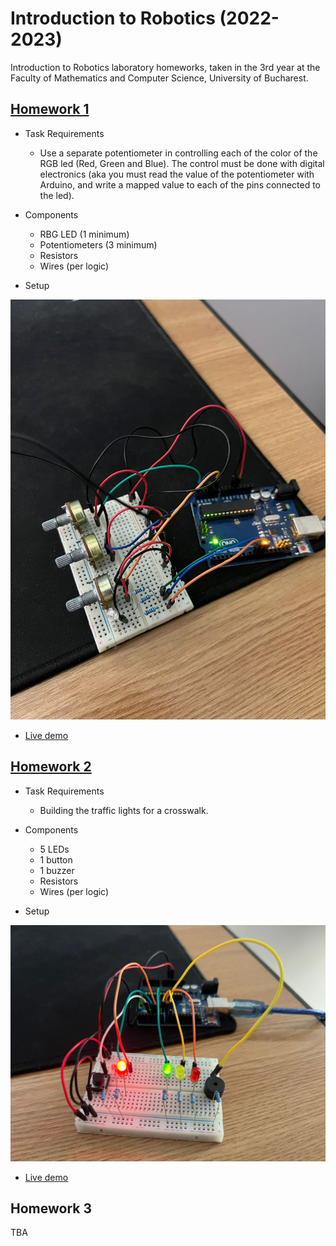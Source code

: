 # Introduction to Robotics (2022-2023)
Introduction to Robotics laboratory homeworks, taken in the 3rd year at the Faculty of Mathematics and Computer Science, University of Bucharest.
## [Homework 1](https://github.com/lucaion/IntroductionToRobotics/tree/main/Homework1)
- Task Requirements
  * Use a separate potentiometer in controlling each of the color of the RGB led (Red, Green and Blue). The control must be done with digital electronics (aka you must read the value of the potentiometer with Arduino, and write a mapped value to each of the pins connected to the led).

- Components
  * RBG LED (1 minimum)
  * Potentiometers (3 minimum)
  * Resistors
  * Wires (per logic)

- Setup 
<p align="center">
 <img src="https://github.com/lucaion/IntroductionToRobotics/blob/main/Homework1/Setup.jpeg" width="555">
</p>

- [Live demo](https://www.youtube.com/watch?v=zQcYk7E_p_8)

## [Homework 2](https://github.com/lucaion/IntroductionToRobotics/tree/main/Homework2)
- Task Requirements
  * Building the traffic lights for a crosswalk.
- Components
  * 5 LEDs
  * 1 button
  * 1 buzzer
  * Resistors
  * Wires (per logic)
  
- Setup
<p align="center">
 <img src="https://github.com/lucaion/IntroductionToRobotics/blob/main/Homework2/Setup.jpeg" width="700">
</p>

- [Live demo](https://youtu.be/AzNS6tsmH-0)

## Homework 3
TBA
